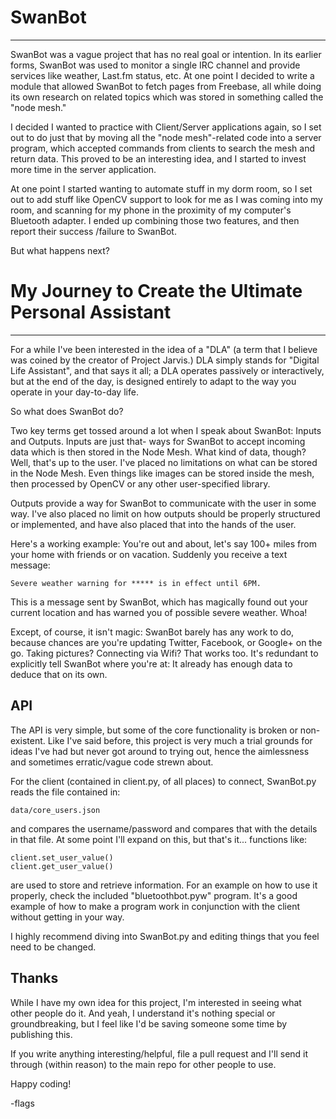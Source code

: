 # SwanBot
***
SwanBot was a vague project that has no real goal or intention.
In its earlier forms, SwanBot was used to monitor a single IRC
channel and provide services like weather, Last.fm status, etc.
At one point I decided to write a module that allowed SwanBot
to fetch pages from Freebase, all while doing its own research
on related topics which was stored in something called the
"node mesh."

I decided I wanted to practice with Client/Server applications
again, so I set out to do just that by moving all the "node
mesh"-related code into a server program, which accepted
commands from clients to search the mesh and return data. This
proved to be an interesting idea, and I started to invest more
time in the server application.

At one point I started wanting to automate stuff in my dorm
room, so I set out to add stuff like OpenCV support to look
for me as I was coming into my room, and scanning for my phone
in the proximity of my computer's Bluetooth adapter. I ended
up combining those two features, and then report their success
/failure to SwanBot.

But what happens next?

# My Journey to Create the Ultimate Personal Assistant
***
For a while I've been interested in the idea of a "DLA" (a
term that I believe was coined by the creator of Project
Jarvis.) DLA simply stands for "Digital Life Assistant", and
that says it all; a DLA operates passively or interactively,
but at the end of the day, is designed entirely to adapt to
the way you operate in your day-to-day life.

So what does SwanBot do?

Two key terms get tossed around a lot when I speak about
SwanBot: Inputs and Outputs. Inputs are just that- ways for
SwanBot to accept incoming data which is then stored in the
Node Mesh. What kind of data, though? Well, that's up to the
user. I've placed no limitations on what can be stored in the
Node Mesh. Even things like images can be stored inside the
mesh, then processed by OpenCV or any other user-specified
library.

Outputs provide a way for SwanBot to communicate with the
user in some way. I've also placed no limit on how outputs
should be properly structured or implemented, and have also
placed that into the hands of the user.

Here's a working example:
You're out and about, let's say 100+ miles from your home with
friends or on vacation. Suddenly you receive a text message:

    Severe weather warning for ***** is in effect until 6PM.

This is a message sent by SwanBot, which has magically found
out your current location and has warned you of possible
severe weather. Whoa!

Except, of course, it isn't magic: SwanBot barely has any work
to do, because chances are you're updating Twitter, Facebook,
or Google+ on the go. Taking pictures? Connecting via Wifi?
That works too. It's redundant to explicitly tell SwanBot
where you're at: It already has enough data to deduce that on
its own.

API
---
The API is very simple, but some of the core functionality
is broken or non-existent. Like I've said before, this project
is very much a trial grounds for ideas I've had but never got
around to trying out, hence the aimlessness and sometimes
erratic/vague code strewn about.

For the client (contained in client.py, of all places) to
connect, SwanBot.py reads the file contained in:
	
	data/core_users.json

and compares the username/password and compares that with
the details in that file. At some point I'll expand on this,
but that's it... functions like:

	client.set_user_value()
	client.get_user_value()

are used to store and retrieve information. For an example on
how to use it properly, check the included "bluetoothbot.pyw"
program. It's a good example of how to make a program work in
conjunction with the client without getting in your way.

I highly recommend diving into SwanBot.py and editing things
that you feel need to be changed.

Thanks
---
While I have my own idea for this project, I'm interested in
seeing what other people do it. And yeah, I understand it's
nothing special or groundbreaking, but I feel like I'd be
saving someone some time by publishing this.

If you write anything interesting/helpful, file a pull request
and I'll send it through (within reason) to the main repo for
other people to use.

Happy coding!

-flags